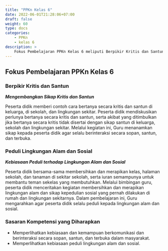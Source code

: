 ```yaml
---
title: "PPKn Kelas 6"
date: 2022-06-01T21:28:06+07:00
draft: false
weight: 60
type: docs
categories:
    - PPKn
    - kelas 6
description: >
    Fokus Pembelajaran PPKn Kelas 6 meliputi Berpikir Kritis dan Santun dengan Mengembangkan Sikap Kritis dan Santun. Peduli Lingkungan Alam dan Sosial dengan cara Peduli terhadap Lingkungan Alam dan Sosial.
---
```

## Fokus Pembelajaran PPKn Kelas 6
### Berpikir Kritis dan Santun
***Mengembangkan Sikap Kritis dan Santun***

Peserta didik memberi contoh cara bertanya secara kritis dan santun di keluarga, di sekolah, dan lingkungan sekitar. Peserta didik mendiskusikan perlunya bertanya secara kritis dan santun, serta akibat yang ditimbulkan jika bertanya secara kritis tidak disertai dengan sikap santun di keluarga, sekolah dan lingkungan sekitar. Melalui kegiatan ini, Guru menanamkan sikap kepada peserta didik agar selalu berinteraksi secara sopan, santun, dan terbuka.

### Peduli Lingkungan Alam dan Sosial
***Kebiasaan Peduli terhadap Lingkungan Alam dan Sosial***

Peserta didik bersama-sama membersihkan dan merapikan kelas, halaman sekolah, dan tanaman di sekitar sekolah, serta iuran semampunya untuk membantu teman sekelas yang membutuhkan. Melalui bimbingan guru, peserta didik menceritakan kegiatan membersihkan dan merapikan lingkungan alam dan sikap kepedulian sosial yang pernah dilakukan di rumah dan lingkungan sekitarnya. Dalam pembelajaran ini, Guru mengarahkan agar peserta didik selalu peduli kepada lingkungan alam dan sosial.

### Sasaran Kompetensi yang Diharapkan
- Memperlihatkan kebiasaan dan kemampuan berkomunikasi dan berinteraksi secara sopan, santun, dan terbuka dalam masyarakat.
- Memperlihatkan kebiasaan peduli lingkungan alam dan sosial.
